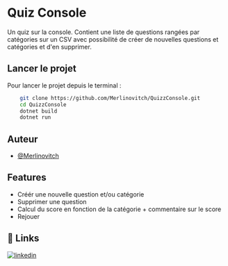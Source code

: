 
# Quiz Console

Un quiz sur la console. Contient une liste de questions rangées par catégories sur un CSV avec possibilité de créer de nouvelles questions et catégories et d'en supprimer.



## Lancer le projet

Pour lancer le projet depuis le terminal :

```bash
    git clone https://github.com/Merlinovitch/QuizzConsole.git
    cd QuizzConsole
    dotnet build
    dotnet run
```


## Auteur

- [@Merlinovitch](https://www.github.com/Merlinovitch)


## Features

- Créér une nouvelle question et/ou catégorie
- Supprimer une question
- Calcul du score en fonction de la catégorie + commentaire sur le score
- Rejouer


## 🔗 Links

[![linkedin](https://img.shields.io/badge/linkedin-0A66C2?style=for-the-badge&logo=linkedin&logoColor=white)](https://www.linkedin.com/in/alexandre-merlin-82a395a8/)


